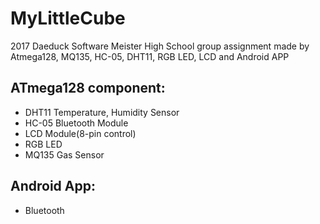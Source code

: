 # MyLittleCube
2017 Daeduck Software Meister High School group assignment made by Atmega128, MQ135, HC-05, DHT11, RGB LED, LCD and Android APP

## ATmega128 component:
- DHT11 Temperature, Humidity Sensor
- HC-05 Bluetooth Module
- LCD Module(8-pin control)
- RGB LED
- MQ135 Gas Sensor

## Android App:
- Bluetooth 
